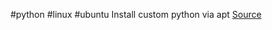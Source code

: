 #python #linux #ubuntu 
Install custom python via apt
[Source](https://www.linuxcapable.com/how-to-install-python-3-11-on-ubuntu-linux/)